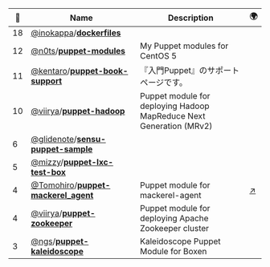 |:star2: | Name | Description | 🌍|
|---|---|---|---|
|18|[@inokappa](https://github.com/inokappa)/[**dockerfiles**](https://github.com/inokappa/dockerfiles)|||
|12|[@n0ts](https://github.com/n0ts)/[**puppet-modules**](https://github.com/n0ts/puppet-modules)|My Puppet modules for CentOS 5||
|11|[@kentaro](https://github.com/kentaro)/[**puppet-book-support**](https://github.com/kentaro/puppet-book-support)|『入門Puppet』のサポートページです。||
|10|[@viirya](https://github.com/viirya)/[**puppet-hadoop**](https://github.com/viirya/puppet-hadoop)|Puppet module for deploying Hadoop MapReduce Next Generation (MRv2)||
|6|[@glidenote](https://github.com/glidenote)/[**sensu-puppet-sample**](https://github.com/glidenote/sensu-puppet-sample)|||
|5|[@mizzy](https://github.com/mizzy)/[**puppet-lxc-test-box**](https://github.com/mizzy/puppet-lxc-test-box)|||
|4|[@Tomohiro](https://github.com/Tomohiro)/[**puppet-mackerel_agent**](https://github.com/Tomohiro/puppet-mackerel_agent)|Puppet module for mackerel-agent|[:arrow_upper_right:](https://forge.puppetlabs.com/tomohiro/mackerel_agent)|
|4|[@viirya](https://github.com/viirya)/[**puppet-zookeeper**](https://github.com/viirya/puppet-zookeeper)|Puppet module for deploying Apache Zookeeper cluster||
|3|[@ngs](https://github.com/ngs)/[**puppet-kaleidoscope**](https://github.com/ngs/puppet-kaleidoscope)|Kaleidoscope Puppet Module for Boxen||

